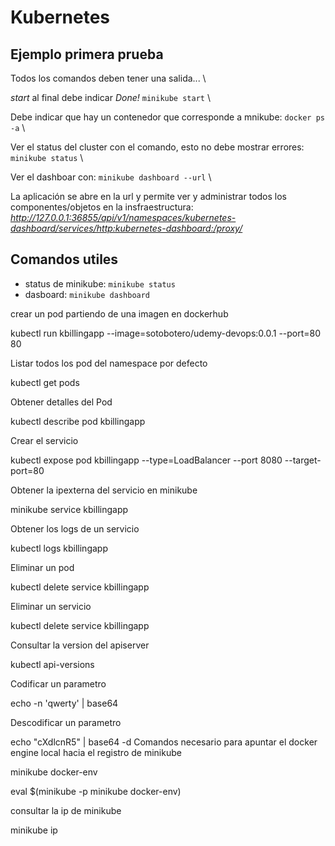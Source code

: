 # Kubernetes

## Ejemplo primera prueba

Todos los comandos deben tener una salida... \

*start* al final debe indicar *Done!* `minikube start` \

Debe indicar que hay un contenedor que corresponde a mnikube: `docker ps -a` \

Ver el status del cluster con el comando, esto no debe mostrar errores: `minikube status` \

Ver el dashboar con: `minikube dashboard --url` \

La aplicación se abre en la url y permite ver y administrar todos los componentes/objetos en la insfraestructura: *http://127.0.0.1:36855/api/v1/namespaces/kubernetes-dashboard/services/http:kubernetes-dashboard:/proxy/*



## Comandos utiles

- status de minikube: `minikube status`
- dasboard: `minikube dashboard`

crear un pod partiendo de una imagen en dockerhub

kubectl run kbillingapp --image=sotobotero/udemy-devops:0.0.1 --port=80 80

Listar todos los pod del namespace por defecto

 kubectl get pods

Obtener detalles del Pod

kubectl describe pod kbillingapp

Crear el servicio

kubectl expose pod kbillingapp --type=LoadBalancer --port 8080 --target-port=80  

Obtener la ipexterna del servicio en minikube

minikube service kbillingapp

Obtener los logs de un servicio

kubectl logs kbillingapp

Eliminar un pod

kubectl delete service kbillingapp

Eliminar un servicio

kubectl delete service kbillingapp

Consultar la version del apiserver

kubectl api-versions

Codificar un parametro

echo -n 'qwerty' | base64

Descodificar un parametro

echo  "cXdlcnR5" | base64 -d
Comandos necesario para apuntar el docker engine local hacia el registro de minikube

minikube docker-env

eval $(minikube -p minikube docker-env)

consultar la ip de minikube

minikube ip


